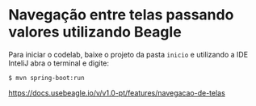 # Navegação entre telas passando valores utilizando Beagle

Para iniciar o codelab, baixe o projeto da pasta `inicio` e utilizando a IDE InteliJ abra o terminal e digite:

```
$ mvn spring-boot:run
```

https://docs.usebeagle.io/v/v1.0-pt/features/navegacao-de-telas
